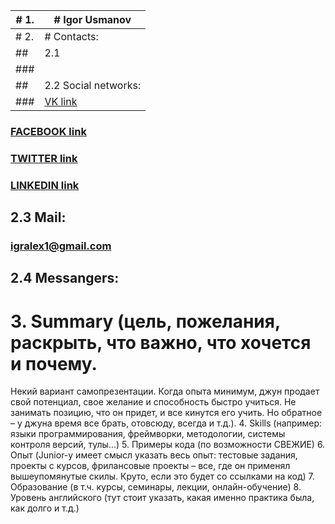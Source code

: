 |#  1.        |# Igor Usmanov|
|--- | ---|
|# 2. |# Contacts: | 
##|   2.1 | Phone Contact: |
###|     | +375 44 566 45 61 (VELCOM)| 
##|	 2.2 Social networks:
###|      [VK link](https://vk.com/igralex1)
###		 [FACEBOOK link](https://www.facebook.com/igralex1)
### 	 [TWITTER link](https://twitter.com/Igor53455141)
###	     [LINKEDIN link](https://www.linkedin.com/in/igor-usmanov-5ab737114/)
##   2.3 Mail:
###      [igralex1@gmail.com](igralex1@gmail.com)
##   2.4 Messangers:
###      
#  3. Summary (цель, пожелания, раскрыть, что важно, что хочется и почему. 
Некий вариант самопрезентации. Когда опыта минимум, джун продает свой потенциал, 
свое желание и способность быстро учиться. Не занимать позицию, что он придет, 
и все кинутся его учить. Но обратное – у джуна время все брать, отовсюду, всегда и т.д.).
4. Skills (например: языки программирования, фреймворки, методологии, системы контроля версий, тулы...)
5. Примеры кода (по возможности СВЕЖИЕ)
6. Опыт (Junior-у имеет смысл указать весь опыт: тестовые задания, проекты с курсов,
фрилансовые проекты – все, где он применял вышеупомянутые скилы. 
Круто, если это будет со ссылками на код)
7. Образование (в т.ч. курсы, семинары, лекции, онлайн-обучение)
8. Уровень английского (тут стоит указать, какая именно практика была, как долго и т.д.) 